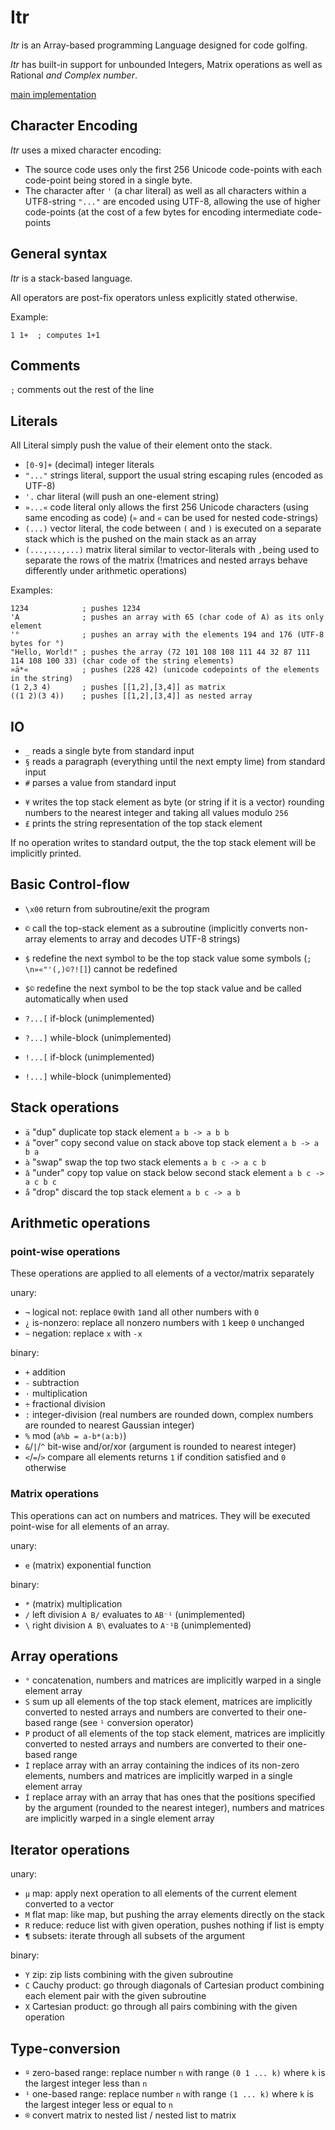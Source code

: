 # Itr

_Itr_ is an Array-based programming Language designed for code golfing.

_Itr_ has built-in support for unbounded Integers, Matrix operations as well as Rational <i>and Complex number</i>.

[main implementation](https://github.com/bsoelch/ItrLang)

## Character Encoding

_Itr_ uses a mixed character encoding:
* The source code uses only the first 256 Unicode code-points with each code-point being stored in a single byte.
* The character after `'` (a char literal) as well as all characters within a UTF8-string `"..."` are encoded using UTF-8, allowing the use of higher code-points (at the cost of a few bytes for encoding intermediate code-points

## General syntax

_Itr_ is a stack-based language.

All operators are post-fix operators unless explicitly stated otherwise.

Example:
```
1 1+  ; computes 1+1
```

## Comments

`;` comments out the rest of the line

## Literals

All Literal simply push the value of their element onto the stack.

* `[0-9]+` (decimal) integer literals
* `"..."`  strings literal, support the usual string escaping rules (encoded as UTF-8)
* `'.`     char literal (will push an one-element string)
* `»...«`  code literal only allows the first 256 Unicode characters (using same encoding as code) (`»` and `«` can be used for nested code-strings)
* `(...)`  vector literal, the code between `(` and `)` is executed on a separate stack which is the pushed on the main stack as an array
* `(...,...,...)` matrix literal similar to vector-literals with `,`being used to separate the rows of the matrix (!matrices and nested arrays behave differently under arithmetic operations)

Examples:
```
1234            ; pushes 1234 
'A              ; pushes an array with 65 (char code of A) as its only element
'°              ; pushes an array with the elements 194 and 176 (UTF-8 bytes for °)
"Hello, World!" ; pushes the array (72 101 108 108 111 44 32 87 111 114 108 100 33) (char code of the string elements)
»ä*«            ; pushes (228 42) (unicode codepoints of the elements in the string)
(1 2,3 4)       ; pushes [[1,2],[3,4]] as matrix 
((1 2)(3 4))    ; pushes [[1,2],[3,4]] as nested array
```

## IO

* `_` reads a single byte from standard input
* `§` reads a paragraph (everything until the next empty lime) from standard input
* `#` parses a value from standard input
<!-- TODO describe parsing rules-->

* `¥` writes the top stack element as byte (or string if it is a vector) rounding numbers to the nearest integer and taking all values modulo `256` 
* `£` prints the string representation of the top stack element

If no operation writes to standard output, the the top stack element will be implicitly printed.

## Basic Control-flow

* `\x00` return from subroutine/exit the program
* `©`    call the top-stack element as a subroutine (implicitly converts non-array elements to array and decodes UTF-8 strings)
* `$`    redefine the next symbol to be the top stack value some symbols (`; \n»«"'(,)©?![]`) cannot be redefined
* `$©`   redefine the next symbol to be the top stack value and be called automatically when used

* `?...[` if-block (unimplemented)
* `?...]` while-block (unimplemented)
* `!...[` if-block (unimplemented)
* `!...]` while-block (unimplemented)

## Stack operations

* `ä` "dup" duplicate top stack element `a b -> a b b`
* `á` "over" copy second value on stack above top stack element `a b -> a b a`
* `à` "swap" swap the top two stack elements `a b c -> a c b`
* `â` "under" copy top value on stack below second stack element `a b c -> a c b c`
* `å` "drop"  discard the top stack element `a b c -> a b`

## Arithmetic operations

### point-wise operations
These operations are applied to all elements of a vector/matrix separately
<!-- TODO describe rules for different parameter sizes-->

unary:

* `¬` logical not: replace `0`with `1`and all other numbers with `0`
* `¿` is-nonzero: replace all nonzero numbers with `1` keep `0` unchanged
* `~` negation: replace `x` with `-x`

binary:

* `+` addition
* `-` subtraction
* `·` multiplication
* `÷` fractional division
* `:` integer-division (real numbers are rounded down, complex numbers are rounded to nearest Gaussian integer)
* `%` mod (`a%b = a-b*(a:b)`)
* `&`/`|`/`^` bit-wise and/or/xor (argument is rounded to nearest integer)
* `<`/`=`/`>` compare all elements returns `1` if condition satisfied and `0` otherwise

### Matrix operations
This operations can act on numbers and matrices. They will be executed point-wise for all elements of an array.

unary:

* `e` (matrix) exponential function 

binary:

* `*` (matrix) multiplication
* `/` left division `A B/` evaluates to `AB⁻¹` (unimplemented)
* `\` right division `A B\` evaluates to `A⁻¹B` (unimplemented)

## Array operations

* `°` concatenation, numbers and matrices are implicitly warped in a single element array
* `S` sum up all elements of the top stack element, matrices are implicitly converted to nested arrays and numbers are converted to their one-based range (see `¹` conversion operator)
* `P` product of all elements of the top stack element, matrices are implicitly converted to nested arrays and numbers are converted to their one-based range
* `Ì` replace array with an array containing the indices of its non-zero elements, numbers and matrices are implicitly warped in a single element array
* `Í` replace array with an array that has ones that the positions specified by the argument (rounded to the nearest integer), numbers and matrices are implicitly warped in a single element array

## Iterator operations

unary:

* `µ` map: apply next operation to all elements of the current element converted to a vector
* `M` flat map: like map, but pushing the array elements directly on the stack
* `R` reduce: reduce list with given operation, pushes nothing if list is empty
* `¶` subsets: iterate through all subsets of the argument

binary:
* `Y` zip: zip lists combining with the given subroutine
* `C` Cauchy product: go through diagonals of Cartesian product combining each element pair with the given subroutine
* `X` Cartesian product:  go through all pairs combining with the given operation
<!-- TODO describe iterator operations -->

## Type-conversion

* `º` zero-based range: replace number `n` with range `(0 1 ... k)` where `k` is the largest integer less than `n`
* `¹` one-based range: replace number `n` with range `(1 ... k)` where `k` is the largest integer less or equal to `n`
* `®` convert matrix to nested list / nested list to matrix

